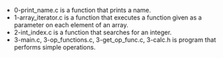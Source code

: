 - 0-print_name.c is a function that prints a name.
- 1-array_iterator.c is a function that executes a function given as a parameter on each element of an array.
- 2-int_index.c is a function that searches for an integer.
- 3-main.c, 3-op_functions.c, 3-get_op_func.c, 3-calc.h is program that performs simple operations.
